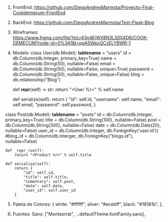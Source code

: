 1. FrontEnd: https://github.com/DiegoAndresMarmota/Proyecto-Final-Cookdemecum-FrontEnd
2. BackEnd: https://github.com/DiegoAndresMarmota/Test-Flask-Blog

3. Wireframes: https://www.figma.com/file/YpLr43n4EjWX8N3LS0X4DR/COOK-DEMECUM?node-id=0%3A1&t=ppASWezQCzELYBWR-1

4. Models: 
class User(db.Model):
    __tablename__ = "users"
    id = db.Column(db.Integer, primary_key=True)
    name = db.Column(db.String(50), nullable=False)
    email = db.Column(db.String(50), nullable=False, unique=True)
    password = db.Column(db.String(50), nullable=False, unique=False)
    blog = db.relationship("Blog")

    def __repr__(self) -> str:
        return "<User %r>" % self.name

    def serialize(self):
        return {
            "id": self.id,
            "username": self.name,
            "email": self.email,
            "password": self.password,
        }


class Post(db.Model):
    __tablename__ = "posts"
    id = db.Column(db.Integer, primary_key=True)
    title = db.Column(db.String(100), nullable=False)
    post = db.Column(db.String(300), nullable=False)
    date = db.Column(db.Date(20), nullable=False)
    user_id = db.Column(db.Integer, db.ForeignKey('user.id'))
    #blog_id = db.Column(db.Interger, db.ForeignKey("blogs.id"), nullable=False)

    def _repr_(self):
        return "<Product %r>" % self.title

    def serialize(self):
        return {
            "id": self.id,
            "title": self.title,
            "comentary": self.post,
            "date": self.date,
            "user_id": self.user_id
        }



5. Paleta de Colores: {
      white: "#ffffff",
      silver: "#ecebff",
      black: "#18181b",
    },

6. Fuentes: Sans: ["Montserrat", ...defaultTheme.fontFamily.sans],
